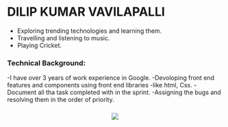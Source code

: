 # DILIP KUMAR VAVILAPALLI

* Exploring trending technologies and learning them.
* Travelling and listening to music.
* Playing Cricket.

 ### Technical Background:

-I have over 3 years of work experience in Google. 
-Devoloping front end features and components using front end libraries 
-like html, Css.
-Document all tha task completed with in the sprint.
-Assigning the bugs and resolving them in the order of priority.


	

<h3 align="center">
<img src="https://encrypted-tbn0.gstatic.com/images?q=tbn:ANd9GcTljPAl47DOnEJ4JJQOyzbxs6A7wbJB7yEMZg&usqp=CAU"> 
</h3>
